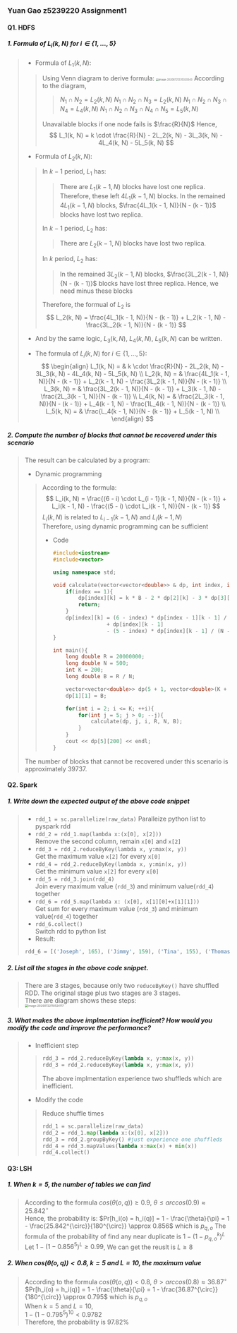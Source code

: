 ### Yuan Gao z5239220 Assignment1
#### Q1. HDFS
##### 1. Formula of $L_i(k,N)$ for $i \in \{1, ..., 5\}$
>+ Formula of $L_1(k, N)$: 
>>Using Venn diagram to derive formula:
>><img src="/Users/yuan/Library/Application Support/typora-user-images/image-20200721235320343.png" alt="image-20200721235320343" style="zoom:40%;" />
>>According to the diagram,  
>>
>>>$N_1 \cap N_2 = L_2(k, N)$
>>>$N_1 \cap N_2 \cap N_3 = L_2(k, N)$
>>>$N_1 \cap N_2 \cap N_3 \cap N_4 = L_4(k, N)$
>>>$N_1 \cap N_2 \cap N_3 \cap N_4 \cap N_5 = L_5(k, N)$ 
>>
>>Unavailable blocks if one node fails is $\frac{R}{N}$
>>Hence, 
>> $$
L_1(k, N) = k \cdot \frac{R}{N} - 2L_2(k, N) - 3L_3(k, N) - 4L_4(k, N) - 5L_5(k, N)
>> $$
>+ Formula of $L_2(k, N)$: 
>>In $k - 1$ period, $L_1$ has:
>>>There are $L_1(k - 1, N)$ blocks have lost one replica. Therefore, these left $4L_1(k - 1, N)$ blocks. 
>>>In the remained $4L_1(k - 1, N)$ blocks, $\frac{4L_1(k - 1, N)}{N - (k - 1)}$ blocks have lost two replica.
>>
>>In $k - 1$ period, $L_2$ has:
>>>There are $L_2(k - 1, N)$ blocks have lost two replica. 
>>
>>In $k$ period, $L_2$ has:
>>>In the remained $3L_2(k - 1, N)$ blocks, $\frac{3L_2(k - 1, N)}{N - (k - 1)}$ blocks have lost three replica. Hence, we need minus these blocks
>>
>>Therefore, the formual of $L_2$ is
>>$$
L_2(k, N) = \frac{4L_1(k - 1, N)}{N - (k - 1)} + L_2(k - 1, N) - \frac{3L_2(k - 1, N)}{N - (k - 1)}
>>$$
>
>+ And by the same logic, $L_3(k, N)$, $L_4(k, N)$, $L_5(k, N)$ can be written.  
>
>+ The formula of $L_i(k,N)$ for $i \in \{1, ..., 5\}$:
>$$
\begin{align}
L_1(k, N) = & k \cdot \frac{R}{N} - 2L_2(k, N) - 3L_3(k, N) - 4L_4(k, N) - 5L_5(k, N) \\
L_2(k, N) = & \frac{4L_1(k - 1, N)}{N - (k - 1)} + L_2(k - 1, N) - \frac{3L_2(k - 1, N)}{N - (k - 1)} \\ 
L_3(k, N) = & \frac{3L_2(k - 1, N)}{N - (k - 1)} + L_3(k - 1, N) - \frac{2L_3(k - 1, N)}{N - (k - 1)} \\ 
L_4(k, N) = & \frac{2L_3(k - 1, N)}{N - (k - 1)} + L_4(k - 1, N) - \frac{1L_4(k - 1, N)}{N - (k - 1)} \\ 
L_5(k, N) = & \frac{L_4(k - 1, N)}{N - (k - 1)} + L_5(k - 1, N) \\ 
\end{align}
>$$

##### 2. Compute the number of blocks that cannot be recovered under this scenario
> The result can be calculated by a program:
> + Dynamic programming
> > According to the formula:
> > $$
> > L_i(k, N) = \frac{(6 - i) \cdot L_{i - 1}(k - 1, N)}{N - (k - 1)} + L_i(k - 1, N) - \frac{(5 - i) \cdot L_i(k - 1, N)}{N - (k - 1)}
> > $$
> > $L_i(k, N)$ is related to $L_{i - 1}(k - 1, N)$ and $L_{i}(k - 1, N)$  
> > Therefore, using dynamic programming can be sufficient
> >
> > + Code  
> >
> >   ```cpp
> >   #include<iostream>
> >   #include<vector>
> >   
> >   using namespace std;
> >   
> >   void calculate(vector<vector<double>> & dp, int index, int k, long double R, long double N, long double B){
> >       if(index == 1){
> >           dp[index][k] = k * B - 2 * dp[2][k] - 3 * dp[3][k] - 4 * dp[4][k] - 5 * dp[5][k];
> >           return;
> >       }
> >       dp[index][k] = (6 - index) * dp[index - 1][k - 1] / (N - k + 1) 
> >                    + dp[index][k - 1] 
> >                    - (5 - index) * dp[index][k - 1] / (N - k + 1);
> >   }
> >   
> >   int main(){
> >       long double R = 20000000;
> >       long double N = 500;
> >       int K = 200;
> >       long double B = R / N;
> >   
> >       vector<vector<double>> dp(5 + 1, vector<double>(K + 1));
> >       dp[1][1] = B;
> >   
> >       for(int i = 2; i <= K; ++i){
> >           for(int j = 5; j > 0; --j){
> >               calculate(dp, j, i, R, N, B);
> >           }
> >       }
> >       cout << dp[5][200] << endl;
> >   }
> >   ```
>
>The number of blocks that cannot be recovered under this scenario is approximately $39737$.

#### Q2. Spark
##### 1. Write down the expected output of the above code snippet
>+ `rdd_1 = sc.parallelize(raw_data)` 
Paralleize python list to pyspark rdd
>+ `rdd_2 = rdd_1.map(lambda x:(x[0], x[2]))`  
Remove the second column, remain `x[0]` and `x[2]`
>+ `rdd_3 = rdd_2.reduceByKey(lambda x, y:max(x, y))`  
Get the maximum value `x[2]` for every `x[0]`
>+ `rdd_4 = rdd_2.reduceByKey(lambda x, y:min(x, y))`  
Get the minimum value `x[2]` for every `x[0]`
>+ `rdd_5 = rdd_3.join(rdd_4)`  
Join every maximum value (`rdd_3`) and  minimum value(`rdd_4`) together
>+ `rdd_6 = rdd_5.map(lambda x: (x[0], x[1][0]+x[1][1]))`  
Get sum for every maximum value (`rdd_3`) and  minimum value(`rdd_4`) together
>+  `rdd_6.collect()`  
Switch rdd to python list  
>+ Result:  
>```python
>rdd_6 = [('Joseph', 165), ('Jimmy', 159), ('Tina', 155), ('Thomas', 167)]
>```

##### 2. List all the stages in the above code snippet.  
>There are 3 stages, because only two `reduceByKey()` have shuffled RDD. The original stage plus two stages are 3 stages.  
>There are diagram shows these steps:  
><img src="/Users/yuan/Library/Application Support/typora-user-images/image-20200722110524117.png" alt="image-20200722110524117" style="zoom:45%;" />  
>

##### 3. What makes the above implmentation inefficient? How would you modify the code and improve the performance?
> + Inefficient step
>>```python
>>rdd_3 = rdd_2.reduceByKey(lambda x, y:max(x, y))
>>rdd_3 = rdd_2.reduceByKey(lambda x, y:max(x, y))
>>```
>>The above implmentation experience two shuffleds which are inefficient.
> + Modify the code  
>> Reduce shuffle times
>>```python
>>rdd_1 = sc.parallelize(raw_data)
>>rdd_2 = rdd_1.map(lambda x:(x[0], x[2]))
>>rdd_3 = rdd_2.groupByKey() #just experience one shuffleds
>>rdd_4 = rdd_3.mapValues(lambda x:max(x) + min(x)) 
>>rdd_4.collect()
>>```


#### Q3: LSH
##### 1. When $k = 5$, the number of tables we can find
> According to the formula $cos(\theta (o, q)) \ge 0.9$, $\theta \le arccos(0.9) \approx 25.842^{\circ}$  
>Hence, the probability is:
>$Pr[h_i(o) = h_i(q)] = 1 - \frac{\theta}{\pi} = 1 - \frac{25.842^{\circ}}{180^{\circ}} \approx 0.856$ which is $p_{q, o}$
>The formula of the probability of find any near duplicate is $1 - (1 - p_{q, o}^k)^L$  
>Let $1 - (1 - 0.856^5)^L \ge 0.99$, We can get the reuslt is $L \ge 8$  
##### 2. When $cos(\theta (o, q)) \lt 0.8$, $k = 5$ and $L = 10$, the maximum value
>According to the formula $cos(\theta (o, q)) \lt 0.8$, $\theta \gt arccos(0.8) \approx 36.87^{\circ}$  
>$Pr[h_i(o) = h_i(q)] = 1 - \frac{\theta}{\pi} = 1 - \frac{36.87^{\circ}}{180^{\circ}} \approx 0.795$ which is $p_{q, o}$   
>When $k = 5$ and $L = 10$,  
>$1 - (1 - 0.795^5)^{10} \lt 0.9782$  
>Therefore, the probability is $97.82\%$